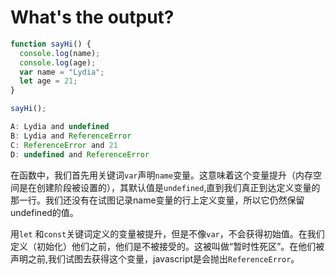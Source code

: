 # What's the output?
```javascript
function sayHi() {
  console.log(name);
  console.log(age);
  var name = "Lydia";
  let age = 21;
}

sayHi();

A: Lydia and undefined
B: Lydia and ReferenceError
C: ReferenceError and 21
D: undefined and ReferenceError
```

在函数中，我们首先用关键词`var`声明`name`变量。这意味着这个变量提升（内存空间是在创建阶段被设置的），其默认值是`undefined`,直到我们真正到达定义变量的那一行。我们还没有在试图记录name变量的行上定义变量，所以它仍然保留undefined的值。

用`let` 和`const`关键词定义的变量被提升，但是不像`var`，不会获得初始值。在我们定义（初始化）他们之前，他们是不被接受的。这被叫做“暂时性死区”。在他们被声明之前,我们试图去获得这个变量，javascript是会抛出`ReferenceError`。